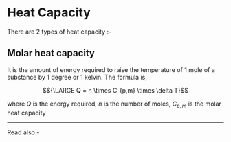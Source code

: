 # Heat Capacity
There are 2 types of heat capacity :-

## Molar heat capacity
It is the amount of energy required to raise the temperature of 1 mole of a substance by 1 degree or 1 kelvin. The formula is,

$${\LARGE Q = n \times C_{p,m} \times \delta T}$$
 
 where *Q* is the energy required,
 *n* is the number of moles,
 ${C_{p,m}}$ is the molar heat capacity


---
Read also - 